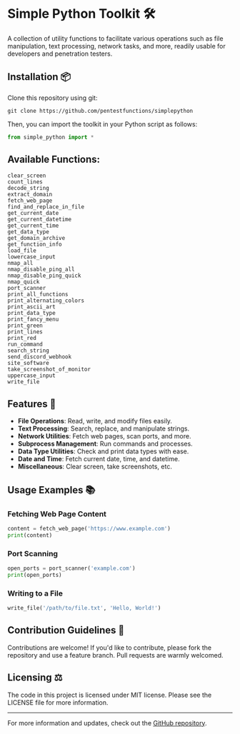 
# Simple Python Toolkit 🛠️

A collection of utility functions to facilitate various operations such as file manipulation, text processing, network tasks, and more, readily usable for developers and penetration testers.

## Installation 📦

Clone this repository using git:

```
git clone https://github.com/pentestfunctions/simplepython
```

Then, you can import the toolkit in your Python script as follows:

```python
from simple_python import *
```


## Available Functions:

```
clear_screen
count_lines
decode_string
extract_domain
fetch_web_page
find_and_replace_in_file
get_current_date
get_current_datetime
get_current_time
get_data_type
get_domain_archive
get_function_info
load_file
lowercase_input
nmap_all
nmap_disable_ping_all
nmap_disable_ping_quick
nmap_quick
port_scanner
print_all_functions
print_alternating_colors
print_ascii_art
print_data_type
print_fancy_menu
print_green
print_lines
print_red
run_command
search_string
send_discord_webhook
site_software
take_screenshot_of_monitor
uppercase_input
write_file
```

## Features 🌟

- **File Operations**: Read, write, and modify files easily.
- **Text Processing**: Search, replace, and manipulate strings.
- **Network Utilities**: Fetch web pages, scan ports, and more.
- **Subprocess Management**: Run commands and processes.
- **Data Type Utilities**: Check and print data types with ease.
- **Date and Time**: Fetch current date, time, and datetime.
- **Miscellaneous**: Clear screen, take screenshots, etc.

## Usage Examples 📚

### Fetching Web Page Content

```python
content = fetch_web_page('https://www.example.com')
print(content)
```

### Port Scanning

```python
open_ports = port_scanner('example.com')
print(open_ports)
```

### Writing to a File

```python
write_file('/path/to/file.txt', 'Hello, World!')
```

## Contribution Guidelines 🤝

Contributions are welcome! If you'd like to contribute, please fork the repository and use a feature branch. Pull requests are warmly welcomed.

## Licensing ⚖️

The code in this project is licensed under MIT license. Please see the LICENSE file for more information.

---

For more information and updates, check out the [GitHub repository](https://github.com/pentestfunctions/simplepython).
